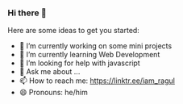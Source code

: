 ### Hi there 👋

Here are some ideas to get you started:

- 🔭 I’m currently working on some mini projects
- 🌱 I’m currently learning Web Development
- 🤔 I’m looking for help with javascript
- 💬 Ask me about ...
- 📫 How to reach me: https://linktr.ee/iam_ragul
- 😄 Pronouns: he/him


